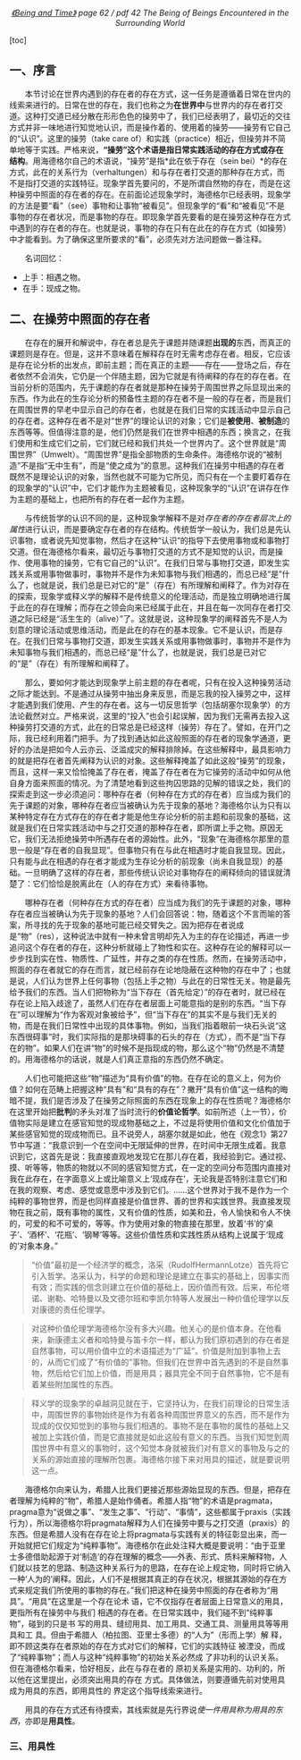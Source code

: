 <center>
<em>
<a href = "
https://cdn.swordofmorning.com/SwordofMorning/Article%20PDF/Philosophy/Heidegger/Being-and-Time.pdf
">《Being and Time》</a> page 62 / pdf 42
The Being of Beings Encountered in the Surrounding World
</em>
</center>

[toc]

## 一、序言

&emsp;&emsp;本节讨论在世界内遇到的存在者的存在方式，这一任务是遵循着日常在世内的线索来进行的。日常在世的存在，我们也称之为**在世界中**与世界内的存在者打交道。这种打交道已经分散在形形色色的操劳中了，我们已经表明了，最切近的交往方式并非一味地进行知觉地认识，而是操作着的、使用着的操劳——操劳有它自己的“认识”。这里的操劳（take care of）和实践（practice）相近，但操劳并不简单地等于实践。严格来说，**“操劳”这个术语是指日常实践活动的存在方式或存在结构**。用海德格尔自己的术语说，“操劳”是指*此在依于存在（sein bei）*的存在方式，此在的关系行为（verhaltungen）和与存在者打交道的那种存在方式，而不是指打交道的实践特征。现象学首先要问的，不是所谓自然物的存在，而是在这种操劳中照面的存在者的存在。在前面论述现象学时，海德格尔已经表明，现象学的方法是要“看”（see）事物和让事物“被看见”。但现象学的“看”和“被看见”不是事物的存在者状况，而是事物的存在。即现象学首先要看的是在操劳这种存在方式中遇到的存在者的存在。也就是说，事物的存在只有在此在的存在方式（如操劳）中才能看到。为了确保这里所要求的“看”，必须先对方法问题做一番注释。

&emsp;&emsp;名词回忆：

- 上手：相遇之物。
- 在手：现成之物。

## 二、在操劳中照面的存在者

&emsp;&emsp;在存在的展开和解说中，存在者总是先于课题并随课题**出现的**东西，而真正的课题则是存在。但是，这并不意味着在解释存在时无需考虑存在者。相反，它应该是存在论分析的出发点，即前主题；而在真正的主题——存在——登场之后，存在者依然不会消失，它仍是一个伴随主题，因为它就是有待阐释的存在的存在者。在当前分析的范围内，先于课题的存在者就是那种在操劳于周围世界之际显现出来的东西。作为此在的生存论分析的预备性主题的存在者不是一般的存在者，而是我们在周围世界的早老中显示自己的存在者，也就是在我们日常的实践活动中显示自己的存在者。这种存在者不是对“世界”的理论认识的对象；它们是**被使用**、**被制造**的东西等等。但值得注意的是，他们仍然是我们在世界中相遇的东西；换言之，在我们使用和生成它们之前，它们就已经和我们共处一个世界内了。这个世界就是“周围世界”（Umwelt）。“周围世界”是指全部物质的生命条件。海德格尔说的“被制造”不是指“无中生有”，而是“使之成为”的意思。这种我们在操劳中相遇的存在者既然不是理论认识的对象，当然也就不可能为它所见，而只有在一个主要盯着存在的现象学的“认识”中，它们才能作为主题被看见，这种现象学的“认识”在讲存在作为主题的基础上，也把所有的存在者一起作为主题。

&emsp;&emsp;与传统哲学的认识不同的是，这种现象学解释不是对*存在者的存在者层次上的属性*进行认识，而是要确定存在者的存在结构。传统哲学一般认为，我们总是先认识事物，或者说先知觉事物，然后才在这种“认识”的指导下去使用事物或和事物打交道。但在海德格尔看来，最切近与事物打交道的方式不是知觉的认识，而是操作、使用事物的操劳，它有它自己的“认识”。在我们日常与事物打交道，即发生实践关系或用事物做事时，事物并不是作为未知事物与我们相遇的，而总已经“是”什么了，也就是说，我们总是已对它的“是”（存在）有所理解和阐释了。作为对存在的探索，现象学或释义学的解释不是传统意义的伦理活动，而是独立明确地进行属于此在的存在理解；而存在之领会向来已经属于此在，并且在每一次同存在者打交道之际已经是“活生生的（alive）”了。这就是说，这种现象学的阐释首先不是人为刻意的理论活动或思维活动，而是此在的存在的基本现象。它不是认识，而是存在。在我们日常与事物打交道，即发生实践关系或用事物做事时，事物并不是作为未知事物与我们相遇的，而总已经“是”什么了，也就是说，我们总是已对它的“是”（存在）有所理解和阐释了。

&emsp;&emsp;那么，要如何才能达到现象学上前主题的存在者呢，只有在投入这种操劳活动之际才能达到。不是通过从操劳中抽出身来反思，而是忘我的投入操劳之中，这样才能遇到我们使用、产生的存在者。这与一切反思哲学（包括胡塞尔现象学）的方法论截然对立。严格来说，这里的“投入”也会引起误解，因为我们无需再去投入这种操劳打交道的方式，此在的日常总是已经这样（操劳）存在了。譬如，在开门之际，我已经利用着门把手。为了找到通达如此这般照面的存在者的现象学通道，更好的办法是把如今人云亦云、泛滥成灾的解释排除掉。在这些解释中，最具影响力的就是把存在者首先阐释为认识的对象。这些解释掩盖了如此这般“操劳”的现象，而且，这样一来又恰恰掩盖了存在者，掩盖了存在者在为它操劳的活动中如何从他自身方面来照面的情况。为了清楚地看到这些拘囚思路的见解的错误之处，我们的探索走到这一步必须追问：哪种存在者（何种存在方式的存在者）应当成为我们的先于课题的对象，哪种存在者应当被确认为先于现象的基地？海德格尔认为只有以某种特定存在方式存在的存在者才能是他生存论分析的前主题和前现象的基础，这就是我们在日常实践活动中与之打交道的那种存在者，即所谓上手之物。原因无它，我们无法拒绝操劳中所遇存在者的源始性。此外，“现象”在海德格尔那里的意思一般是“存在者的自我显现”。但事物只有在与此在相遇时才能自我显现。因此，只有能与此在相遇的存在者才能成为生存论分析的前现象（尚未自我显现）的基础。一旦明确了这样的存在者，那些传统认识论对事物存在的阐释倾向的错误就清楚了：它们恰恰是脱离此在（人的存在方式）来看待事物。

&emsp;&emsp;哪种存在者（何种存在方式的存在者）应当成为我们的先于课题的对象，哪种存在者应当被确认为先于现象的基地？人们会回答说：物，随着这个不言而喻的答案，所寻找的先于现象的基地可能已经交臂失之。因为把存在者说成是“物”（res），这种说法中就有一种未曾言明却先入为主的存在论描述，再进一步追问这个存在者的存在，这种分析就碰上了物性和实在。这种存在论的解释可以一步步找到实在性、物质性、广延性，并存之类的存在性质。然而，在操劳活动中，照面的存在者就它的存在而言，就已经前存在论地隐蔽在这种物的存在中了；也就是说，人们认为世界上任何事物（包括上手之物）与此在的日常性无关。物是最先给予我们的东西。当人们把物称为“当下存在（首先给定）”的存在者时，就已经在存在论上陷入歧途了，虽然人们在存在者层面上可能意指的是别的东西。“当下存在”可以理解为“作为客观对象被给予”，但“当下存在”的其实不是与我们无关的物，而是在我们日常性中出现的具体事物。例如，当我们指着眼前一块石头说“这东西很碍事”时，我们实际指的是那块碍事的石头的存在（方式），而不是“当下存在的物”。如果人们在讲“物”的时候不是指现成的物，那么这个“物”仍然是不清楚的。用海德格尔的话说，就是人们真正意指的东西仍然不确定。

&emsp;&emsp;人们也可能把这些“物”描述为“具有价值”的物。在存在论的意义上，何为价值？如何在范畴上把握这种“具有”和“具有的存在”？撇开“具有价值”这一结构的晦暗不提，我们是否涉及了在操劳之际照面的东西在现象上的存在性质呢？海德格尔在这里开始把**批判**的矛头对准了当时流行的**价值论哲学**。如前所述（上一节），价值物实际是建立在感官知觉的现成物基础之上，不过是将使用价值和文化价值加于某些感官知觉的现成物而已。且不说旁人，胡塞尔就是如此，他在《观念1》第27节中写道：“我意识到一个在空间中无限延伸的世界，在时间中无限生成着。我意识到它，这首先是说：我直接直观地发现它在那儿存在着，我经验到它。通过视、摸、听等等，物质的物就以不同的感官知觉方式，在一定的空间分布范围内直接对我在此存在，在字面意义上或比喻意义上‘现成存在’，无论我是否特别注意它们和在我的观察、考虑、感觉或意愿中涉及到它们。......这个世界对于我不是作为一个纯粹的事物世界，而是也同样直接是价值世界、善的世界和实践世界。我直接发现物在我之前，既有事物的属性，又有价值的性质，如美和丑，令人愉快和令人不快的，可爱的和不可爱的，等等。作为使用对象的物直接在那里，放着‘书’的‘桌子’、‘酒杯’、‘花瓶’、‘钢琴’等等。这些价值性质和实践性质从结构上说属于‘现成的’对象本身。”

> “价值”最初是一个经济学的概念，洛采（RudolfHermannLotze）首先将它引入哲学。洛采认为，科学的命题和理论是建立在事实的基础上，因事实而有效；而实践的信念则建立在价值的基础上，因价值而有效。后来，布伦塔诺、谢勒、哈特曼以及文德尔班和李凯尔特等人发展出一种价值伦理学以反对康德的责任伦理学。

> 对这种价值伦理学海德格尔没有多大兴趣。他关心的是价值本身。在他看来，新康德主义者和哈特曼与笛卡尔一样，都认为我们原初遇到的存在者是自然事物，可以用价值中立的术语描述为“广延”。价值是附加到事物上去的，从而它们成了“有价值的”事物。但我们在世界中首先遇到的不是自然事物，然后给它们加上价值，而是用具；器具完全不同于自然事物，它不是有着某些附加属性的东西。

> 释义学的现象学的卓越洞见就在于，它坚持认为，在我们前理论的日常生活中，周围世界的事物始终是作为有着各种周围世界意义的东西，而不是作为现成的仅仅知觉到的事物与我们相遇的。事物不是在事物的属性的基础上又被加上实践价值，而是它直接就是如此这般有意义的东西。当我们知觉到周围世界中有意义的事物时，这个知觉本身就被我们对有意义的事物及与之的关系的源始直接的理解所包裹。海德格尔接下来对用具的描述，就是要说明这一点。

&emsp;&emsp;海德格尔向来认为，希腊人比我们更接近那些源始显现的东西。但是，把存在者理解为纯粹的“物”，希腊人是始作俑者。希腊人指“物”的术语是pragmata，pragma意为“说做之事”、“发生之事”、“行动”、“事情”，这些都属于praxis（实践行为），所以海德格尔将pragmata解释为人们在操劳中要与之打交道（praxis）的东西。但是希腊人没有在存在论上将pragmata与实践有关的特征彰显出来，而一开始就把它们规定为“纯粹事物”。海德格尔在此处注释大概是要说明：“由于亚里士多德借助起源于对‘制造’的存在理解的概念——外表、形式、质料来解释物，人们就以技艺的思路、制造这种关系行为的思路，在存在论上规定物，同时将它纳入一种‘人为的’阐释。因此，人们不是根据其真正的存在状况，根据其源始的存在方式来规定我们所使用的事物的存在。”我们把这种在操劳中照面的存在者称为“用具”。“用具”在这里是一个存在论术 语，它不仅指存在者层面上日常意义的用具，更指所有在操劳中与我们 相遇的存在者。在日常实践中，我们碰不到“纯粹事物”，碰到的只是书 写的用具、缝纫用具、加工用具、交通工具、测量用具等等用具和工 具。但由于希腊人（柏拉图、亚里士多德）的“人为”（形而上学）解 释，即不顾这类存在者原始的存在方式对它们的解释，它们的实践特征 被湮没，而成了“纯粹事物”；而人与这种“纯粹事物”的初始关系必然成 了非功利的认识关系。但在海德格尔看来，恰好相反，此在与存在者的 原初关系是实用的、功利的，所以他在这里提出，必须突出用具的存在 方式。具体做法，则要遵循先前对使用具成为用具的东西，即用具性的 界定这个指导线索来进行。

&emsp;&emsp;用具的存在方式还有待摸索，其线索就是先行界说*使一件用具称为用具的东西*，亦即是**用具性**。

### 三、用具性